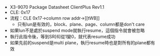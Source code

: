 - X3-9070 Package Datasheet ClientPlus Rev1.1
- CLE: 0x17
- 流程：CLE 0x17->column row addr->[[tWB]]
	- 只有lun是有效的，block、plane、page、column都是don't care
- 如果lun不是處於suspend mode就執行resume，這個指令就會被忽略
- 執行此指令後，等到SR[6]從1變0，就代表resume成功
- 如果先前的suspend是multi plane，執行resume時也是對所有的plane都有效